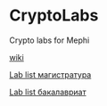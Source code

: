 # CryptoLabs
Crypto labs for Mephi

[wiki](https://github.com/CryptoCourse/CryptoLabs/wiki)

[Lab list магистратура](https://github.com/CryptoCourse/CryptoLabs/wiki/%D0%A1%D0%BF%D0%B8%D1%81%D0%BE%D0%BA-%D0%BB%D0%B0%D0%B1%D0%BE%D1%80%D0%B0%D1%82%D0%BE%D1%80%D0%BD%D1%8B%D1%85-%D1%80%D0%B0%D0%B1%D0%BE%D1%82)

[Lab list бакалавриат](https://github.com/CryptoCourse/CryptoLabs/wiki/%D0%9B%D0%B0%D0%B1%D0%BE%D1%80%D0%B0%D1%82%D0%BE%D1%80%D0%BD%D1%8B%D0%B5-%D0%B1%D0%B0%D0%BA%D0%B0%D0%BB%D0%B0%D0%B2%D1%80%D0%B8%D0%B0%D1%82)
